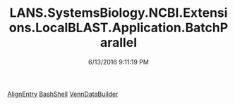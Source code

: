 ﻿---
title: LANS.SystemsBiology.NCBI.Extensions.LocalBLAST.Application.BatchParallel
date: 6/13/2016 9:11:19 PM
---

[AlignEntry](T-LANS.SystemsBiology.NCBI.Extensions.LocalBLAST.Application.BatchParallel.AlignEntry.html)
[BashShell](T-LANS.SystemsBiology.NCBI.Extensions.LocalBLAST.Application.BatchParallel.BashShell.html)
[VennDataBuilder](T-LANS.SystemsBiology.NCBI.Extensions.LocalBLAST.Application.BatchParallel.VennDataBuilder.html)
